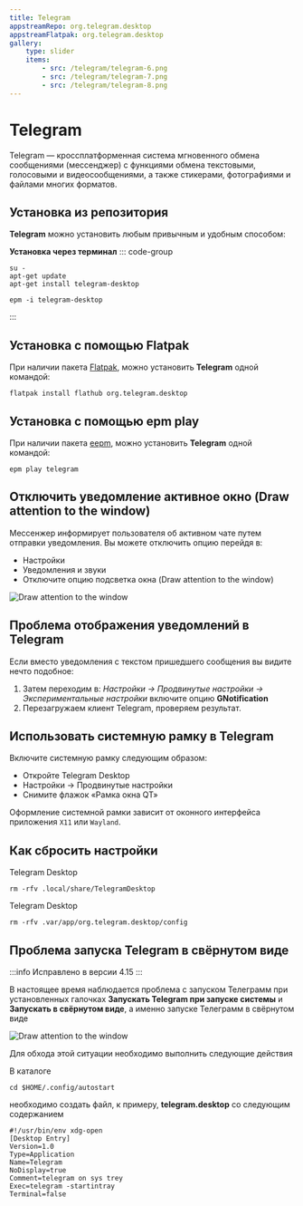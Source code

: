 ```yaml
---
title: Telegram
appstreamRepo: org.telegram.desktop
appstreamFlatpak: org.telegram.desktop
gallery: 
    type: slider
    items: 
        - src: /telegram/telegram-6.png
        - src: /telegram/telegram-7.png
        - src: /telegram/telegram-8.png
---
```


# Telegram

Telegram — кроссплатформенная система мгновенного обмена сообщениями (мессенджер) с функциями обмена текстовыми, голосовыми и видеосообщениями, а также стикерами, фотографиями и файлами многих форматов.

## Установка из репозитория

**Telegram** можно установить любым привычным и удобным способом:

<!--@include: ./parts/install/software-repo.md-->

**Установка через терминал**
::: code-group

```shell[apt-get]
su -
apt-get update
apt-get install telegram-desktop
```
```shell[epm]
epm -i telegram-desktop
```
:::

## Установка c помощью Flatpak

При наличии пакета [Flatpak](/flatpak), можно установить **Telegram** одной командой:

```shell
flatpak install flathub org.telegram.desktop
```

<!--@include: ./parts/install/software-flatpak.md-->

## Установка c помощью epm play <Badge type="danger" text="Неофициальная сборка" />

При наличии пакета [eepm](/epm), можно установить **Telegram** одной командой:

```shell
epm play telegram
```

## Отключить уведомление активное окно (Draw attention to the window)

Мессенжер информирует пользователя об активном чате путем отправки уведомления. Вы можете отключить опцию перейдя в:

- Настройки
- Уведомления и звуки
- Отключите опцию подсветка окна (Draw attention to the window)

![Draw attention to the window](/telegram/telegram_1.png)

## Проблема отображения уведомлений в Telegram

Если вместо уведомления с текстом пришедшего сообщения вы видите нечто подобное:

1. Затем переходим в: *Настройки -> Продвинутые настройки -> Экспериментальные настройки* включите опцию **GNotification**
2. Перезагружаем клиент Telegram, проверяем результат. 

## Использовать системную рамку в Telegram

Включите системную рамку следующим образом:

- Откройте Telegram Desktop
- Настройки -> Продвинутые настройки
- Cнимите флажок «Рамка окна QT»

<AGWGallery />

Оформление системной рамки зависит от оконного интерфейса приложения `X11` или `Wayland`. 


## Как сбросить настройки

Telegram Desktop <Badge type="warning" text="Sisyphus" />

```shell
rm -rfv .local/share/TelegramDesktop
```

Telegram Desktop <Badge type="tip" text="Flatpak" />

```shell
rm -rfv .var/app/org.telegram.desktop/config
```

## Проблема запуска Telegram в свёрнутом виде

:::info
Исправлено в версии 4.15
:::

В настоящее время наблюдается проблема с запуском Телеграмм при установленных галочках **Запускать Telegram при запуске системы** и **Запускать в свёрнутом виде**, а именно запуске Телеграмм в свёрнутом виде

![Draw attention to the window](/telegram/telegram_5.png)

Для обхода этой ситуации необходимо выполнить следующие действия

В каталоге 

```shell
cd $HOME/.config/autostart
```
необходимо создать файл, к примеру, **telegram.desktop** со следующим содержанием

```shell
#!/usr/bin/env xdg-open
[Desktop Entry]
Version=1.0
Type=Application
Name=Telegram
NoDisplay=true
Comment=telegram on sys trey
Exec=telegram -startintray
Terminal=false
```
